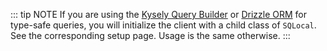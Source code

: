 ::: tip NOTE
If you are using the [Kysely Query Builder](/kysely/setup) or [Drizzle ORM](/drizzle/setup) for type-safe queries, you will initialize the client with a child class of `SQLocal`. See the corresponding setup page. Usage is the same otherwise.
:::

